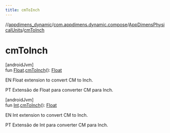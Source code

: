 ```yaml
---
title: cmToInch
---
```

//[appdimens_dynamic](../../../index.html)/[com.appdimens.dynamic.compose](../index.html)/[AppDimensPhysicalUnits](index.html)/[cmToInch](cm-to-inch.html)



# cmToInch



[androidJvm]\
fun [Float](https://kotlinlang.org/api/core/kotlin-stdlib/kotlin/-float/index.html).[cmToInch](cm-to-inch.html)(): [Float](https://kotlinlang.org/api/core/kotlin-stdlib/kotlin/-float/index.html)



EN Float extension to convert CM to Inch.



PT Extensão de Float para converter CM para Inch.





[androidJvm]\
fun [Int](https://kotlinlang.org/api/core/kotlin-stdlib/kotlin/-int/index.html).[cmToInch](cm-to-inch.html)(): [Float](https://kotlinlang.org/api/core/kotlin-stdlib/kotlin/-float/index.html)



EN Int extension to convert CM to Inch.



PT Extensão de Int para converter CM para Inch.



